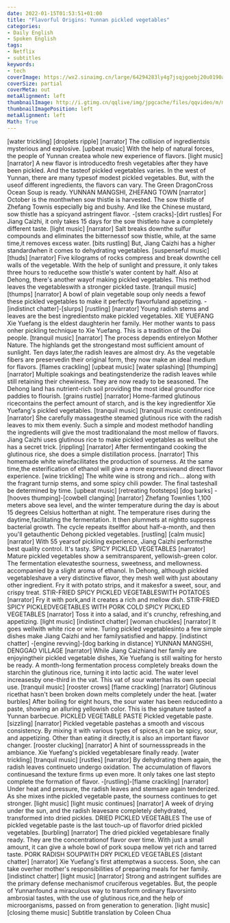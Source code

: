 ```yaml
---
date: 2022-01-15T01:53:51+01:00
title: "Flavorful Origins: Yunnan pickled vegetables"
categories:
- Daily English
- Spoken English
tags:
- Netflix
- subtitles
keywords:
- tech
coverImage: https://wx2.sinaimg.cn/large/64294283ly4g7jsqjgoebj20u0190adc.jpg
coverSize: partial
coverMeta: out
metaAlignment: left
thumbnailImage: http://i.gtimg.cn/qqlive/img/jpgcache/files/qqvideo/m/mzc00200cj25snv.jpg
thumbnailImagePosition: left
metaAlignment: left
Math: True
---
```


<!--more-->
[water trickling]
[droplets ripple]
[narrator] The collision of ingredientsis mysterious and explosive.
[upbeat music]
With the help of natural forces,
the people of Yunnan createa whole new experience of flavors.
[light music]
[narrator] A new flavor is introducedto fresh vegetables
after they have been pickled.
And the tasteof pickled vegetables varies.
In the west of Yunnan,
there are many typesof modest pickled vegetables.
But, with the useof different ingredients,
the flavors can vary.
The Green DragonCross Ocean Soup is ready.
YUNNAN MANGSHI, ZHEFANG TOWN
[narrator] October is the monthwhen sow thistle is harvested.
The sow thistle of Zhefang Townis especially big and bushy.
And like the Chinese mustard,
sow thistle has a spicyand astringent flavor.
-[stem cracks]-[dirt rustles]
For Jiang Caizhi,
it only takes 15 days for the sow thistleto have a completely different taste.
[light music]
[narrator] Salt breaks downthe sulfur compounds
and eliminates the bitternessof sow thistle,
while, at the same time,it removes excess water.
[bits rustling]
But, Jiang Caizhi has a higher standardwhen it comes to dehydrating vegetables.
[suspenseful music]
[thuds]
[narrator] Five kilograms of rocks
compress and break downthe cell walls of the vegetable.
With the help of sunlight and pressure,
it only takes three hours to reducethe sow thistle's water content by half.
Also at Dehong, there's another wayof making pickled vegetables.
This method leaves the vegetableswith a stronger pickled taste.
[tranquil music]
[thumps]
[narrator] A bowl of plain vegetable soup
only needs a fewof these pickled vegetables
to make it perfectly flavorfuland appetizing.
-[indistinct chatter]-[slurps]
[rustling]
[narrator] Young radish stems and leaves
are the best ingredientsto make pickled vegetables.
XIE YUEFANG
Xie Yuefang is the eldest daughterin her family.
Her mother wants to pass onher pickling technique to Xie Yuefang.
This is a tradition of the Dai people.
[tranquil music]
[narrator] The process depends entirelyon Mother Nature.
The highlands get the strongestand most sufficient amount of sunlight.
Ten days later,the radish leaves are almost dry.
As the vegetable fibers are preservedin their original form,
they now make an ideal medium for flavors.
[flames crackling]
[upbeat music]
[water splashing]
[thumping]
[narrator] Multiple soakings and beatingstenderize the radish leaves
while still retaining their chewiness.
They are now ready to be seasoned.
The Dehong land has nutrient-rich soil
providing the most ideal groundfor rice paddies to flourish.
[grains rustle]
[narrator] Home-farmed glutinous ricecontains the perfect amount of starch,
and is the key ingredientfor Xie Yuefang's pickled vegetables.
[tranquil music]
[tranquil music continues]
[narrator] She carefully massagesthe steamed glutinous rice
with the radish leaves to mix them evenly.
Such a simple and modest methodof handling the ingredients
will give the most traditionaland the most mellow of flavors.
Jiang Caizhi uses glutinous rice
to make pickled vegetables as wellbut she has a secret trick.
[rippling]
[narrator] After fermentingand cooking the glutinous rice,
she does a simple distillation process.
[narrator] This homemade white winefacilitates the production of sourness.
At the same time,the esterification of ethanol
will give a more expressiveand direct flavor experience.
[wine trickling]
The white wine is strong and rich...
along with the fragrant turnip stems,
and some spicy chili powder.
The final tasteshall be determined by time.
[upbeat music]
[retreating footsteps]
[dog barks]
-[hooves thumping]-[cowbell clanging]
[narrator] Zhefang Townlies 1,100 meters above sea level,
and the winter temperature during the day
is about 15 degrees Celsius hotterthan at night.
The temperature rises during the daytime,facilitating the fermentation.
It then plummets at nightto suppress bacterial growth.
The cycle repeats itselffor about half-a-month,
and then you'll getauthentic Dehong pickled vegetables.
[rustling]
[calm music]
[narrator] With 55 yearsof pickling experience,
Jiang Caizhi performsthe best quality control.
It's tasty.
SPICY PICKLED VEGETABLES
[narrator] Mature pickled vegetables show
 a semitransparent, yellowish-green color.
The fermentation elevatesthe sourness, sweetness, and mellowness.
accompanied by a slight aroma of ethanol.
In Dehong, although pickled vegetableshave a very distinctive flavor,
they mesh well with just aboutany other ingredient.
Fry it with potato strips, and it makesfor a sweet, sour, and crispy treat.
STIR-FRIED SPICY PICKLED VEGETABLESWITH POTATOES
[narrator] Fry it with pork,and it creates a rich and mellow dish.
STIR-FRIED SPICY PICKLEDVEGETABLES WITH PORK
COLD SPICY PICKLED VEGETABLES
[narrator] Toss it into a salad,
and it's crunchy, refreshing,and appetizing.
[light music]
[indistinct chatter]
[woman chuckles]
[narrator] It goes wellwith white rice or wine.
Turing pickled vegetablesinto a few simple dishes
make Jiang Caizhi and her familysatisfied and happy.
[indistinct chatter]
-[engine revving]-[dog barking in distance]
YUNNAN MANGSHI, DENGGAO VILLAGE
[narrator] While Jiang Caizhiand her family
are enjoyingtheir pickled vegetable dishes,
Xie Yuefang is still waiting for hersto be ready.
A month-long fermentation process
completely breaks down the starchin the glutinous rice,
turning it into lactic acid.
The water level increasesby one-third in the vat.
This vat of sour waterhas its own special use.
[tranquil music]
[rooster crows]
[flame crackling]
[narrator] Glutinous ricethat hasn't been broken down
melts completely under the heat.
[water burbles]
After boiling for eight hours,
the sour water has been reducedinto a paste,
showing an alluring yellowish color.
This is the signature tasteof a Yunnan barbecue.
PICKLED VEGETABLE PASTE
Pickled vegetable paste.
[sizzling]
[narrator] Pickled vegetable pastehas a smooth and viscous consistency.
By mixing it with various types of spices,it can be spicy, sour, and appetizing.
Other than eating it directly,it is also an important flavor changer.
[rooster clucking]
[narrator] A hint of sournessspreads in the ambiance.
Xie Yuefang's pickled vegetablesare finally ready.
[water trickling]
[tranquil music]
[rustles]
[narrator] By dehydrating them again,
the radish leaves continueto undergo oxidation.
The accumulation of flavors continuesand the texture firms up even more.
It only takes one last stepto complete the formation of flavor.
-[rustling]-[flame crackling]
[narrator] Under heat and pressure,
the radish leaves and stemsare again tenderized.
As she mixes inthe pickled vegetable paste,
the sourness continues to get stronger.
[light music]
[light music continues]
[narrator] A week of drying under the sun,
and the radish leavesare completely dehydrated,
transformed into dried pickles.
DRIED PICKLED VEGETABLES
The use of pickled vegetable paste
is the last touch-up of flavorfor dried pickled vegetables.
[burbling]
[narrator] The dried pickled vegetablesare finally ready.
They are the concentrationof flavor over time.
With just a small amount,
it can give a whole bowl of pork soupa mellow yet rich and tarred taste.
PORK RADISH SOUPWITH DRY PICKLED VEGETABLES
[distant chatter]
[narrator] Xie Yuefang's first attemptwas a success.
Soon, she can take overher mother's responsibilities
of preparing meals for her family.
[indistinct chatter]
[light music]
[narrator] Strong and astringent sulfides
are the primary defense mechanismof cruciferous vegetables.
But, the people of Yunnanfound a miraculous way
to transform ordinary flavorsinto ambrosial tastes,
with the use of glutinous rice,and the help of microorganisms,
passed on from generation to generation.
[light music]
[closing theme music]
Subtitle translation by Coleen Chua
